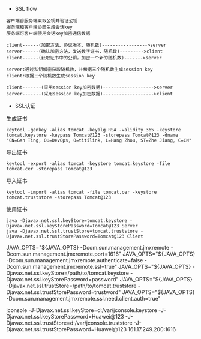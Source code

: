 - SSL flow
```
客户端香服务端索取公钥并验证公钥
服务端和客户端协商生成会话key
服务端可客户端使用会话key加密通信数据
```
```
client------(加密方法、协议版本、随机数)----------------->server
server------(确认加密方法，发送数字证书，随机数)--------->client
client------(获取证书中的公钥，加密一个新的随机数)------->server

server:通过私钥解密获取随机数，并根据三个随机数生成session key
client:根据三个随机数生成session key

client-------(采用session key加密数据)------------------->server
server-------(采用session key加密数据)------------------->client
```

- SSL认证

生成证书
```
keytool -genkey -alias tomcat -keyalg RSA -validity 365 -keystore tomcat.keystore -keypass Tomcat@123 -storepass Tomcat@123 -dname "CN=Gan Ting, OU=DevOps, O=titilink, L=Hang Zhou, ST=Zhe Jiang, C=CN"
```

导出证书
```
keytool -export -alias tomcat -keystore tomcat.keystore -file tomcat.cer -storepass Tomcat@123
```

导入证书
```
keytool -import -alias tomcat -file tomcat.cer -keystore tomcat.truststore -storepass Tomcat@123
```

使用证书
```
java -Djavax.net.ssl.keyStore=tomcat.keystore -Djavax.net.ssl.keyStorePassword=Tomcat@123 Server
java -Djavax.net.ssl.trustStore=tomcat.truststore -Djavax.net.ssl.trustStorePassword=Tomcat@123 Client
```

JAVA_OPTS="${JAVA_OPTS} -Dcom.sun.management.jmxremote -Dcom.sun.management.jmxremote.port=1616" 
JAVA_OPTS="${JAVA_OPTS} -Dcom.sun.management.jmxremote.authenticate=false -Dcom.sun.management.jmxremote.ssl=true" 
JAVA_OPTS="${JAVA_OPTS} -Djavax.net.ssl.keyStore=/path/to/tomcat.keystore -Djavax.net.ssl.keyStorePassword=password" 
JAVA_OPTS="${JAVA_OPTS} -Djavax.net.ssl.trustStore=/path/to/tomcat.truststore -Djavax.net.ssl.trustStorePassword=trustword" 
JAVA_OPTS="${JAVA_OPTS} -Dcom.sun.management.jmxremote.ssl.need.client.auth=true"

jconsole -J-Djavax.net.ssl.keyStore=d:/var/jconsole.keystore -J-Djavax.net.ssl.keyStorePassword=Huawei@123 -J-Djavax.net.ssl.trustStore=d:/var/jconsole.truststore -J-Djavax.net.ssl.trustStorePassword=Huawei@123 161.17.249.200:1616


<Connector port="8443" protocol="com.titilink.safetool.DecryptHttp11NioProtocol"
              maxThreads="150" SSLEnabled="true" scheme="https" secure="true"
keystoreFile="./conf/server.keystore" keystorePass="" salt=""
              clientAuth="false" sslProtocol="TLS" sslEnabledProtocols="TLSv1.1,TLSv1.2"
                ciphers="TLS_ECDHE_RSA_WITH_AES_128_CBC_SHA256, TLS_ECDHE_RSA_WITH_AES_128_CBC_SHA,TLS_ECDHE_RSA_WITH_AES_256_CBC_SHA384, TLS_ECDHE_RSA_WITH_AES_256_CBC_SHA, TLS_RSA_WITH_AES_128_CBC_SHA256,TLS_RSA_WITH_AES_128_CBC_SHA,TLS_RSA_WITH_AES_256_CBC_SHA256, TLS_RSA_WITH_AES_256_CBC_SHA"
              allowTrace="false" URIEncoding="UTF-8"
              connectionTimeout="20000" xpoweredBy="false" server="127.0.0.1" maxPostSize="10240" maxHttpHeaderSize="8192"/>
